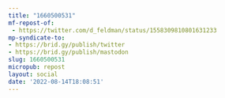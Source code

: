 ```yaml
---
title: "1660500531"
mf-repost-of:
 - https://twitter.com/d_feldman/status/1558309810801631233
mp-syndicate-to:
- https://brid.gy/publish/twitter
- https://brid.gy/publish/mastodon
slug: 1660500531
micropub: repost
layout: social
date: '2022-08-14T18:08:51'
---
```

